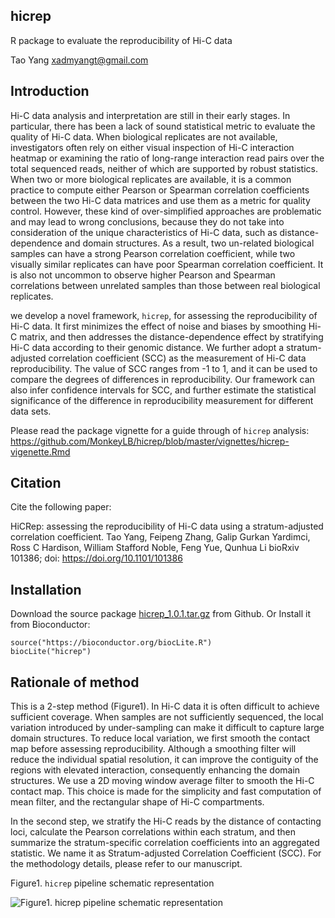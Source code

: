 ## hicrep
R package to evaluate the reproducibility of Hi-C data

Tao Yang  <xadmyangt@gmail.com>

## Introduction

Hi-C data analysis and interpretation are still in their early stages. In particular, there has been a lack of sound statistical metric to evaluate the quality of Hi-C data. When biological replicates are not available, investigators often rely on either visual inspection of Hi-C interaction heatmap or examining the ratio of long-range interaction read pairs over the total sequenced reads, neither of which are supported by robust statistics. When two or more biological replicates are available, it is a common practice to compute either Pearson or Spearman correlation coefficients between the two Hi-C data matrices and use them as a metric for quality control. However, these kind of over-simplified approaches are problematic and may lead to wrong conclusions, because they do not take into consideration of the unique characteristics of Hi-C data, such as distance-dependence and domain structures. As a result, two un-related biological samples can have a strong Pearson correlation coefficient, while two visually similar replicates can have poor Spearman correlation coefficient. It is also not uncommon to observe higher Pearson and Spearman correlations between unrelated samples than those between real biological replicates. 

we develop a novel framework, `hicrep`, for assessing the reproducibility of Hi-C data. It first minimizes the effect of noise and biases by smoothing Hi-C matrix, and then addresses the distance-dependence effect by stratifying Hi-C data according to their genomic distance. We further adopt a stratum-adjusted correlation coefficient (SCC) as the measurement of Hi-C data reproducibility. The value of SCC ranges from -1 to 1, and it can be used to compare the degrees of differences in reproducibility. Our framework can also infer confidence intervals for SCC, and further estimate the statistical significance of the difference in reproducibility measurement for different data sets. 

Please read the package vignette for a guide through of `hicrep` analysis: 
https://github.com/MonkeyLB/hicrep/blob/master/vignettes/hicrep-vigenette.Rmd


## Citation

Cite the following paper:

HiCRep: assessing the reproducibility of Hi-C data using a stratum-adjusted correlation coefficient.
Tao Yang, Feipeng Zhang, Galip Gurkan Yardimci, Ross C Hardison, William Stafford Noble, Feng Yue, Qunhua Li
bioRxiv 101386; doi: https://doi.org/10.1101/101386 


## Installation

Download the source package [hicrep_1.0.1.tar.gz](https://github.com/MonkeyLB/hicrep/blob/master/hicrep_1.0.1.tar.gz) from Github.
Or Install it from Bioconductor:
    
    source("https://bioconductor.org/biocLite.R")
    biocLite("hicrep")

## Rationale of method

This is a 2-step method (Figure1). In Hi-C data it is often difficult to achieve sufficient coverage. When samples are not sufficiently sequenced, the local variation introduced by under-sampling can make it difficult to capture large domain structures. To reduce local variation, we first smooth the contact map before assessing reproducibility. Although a smoothing filter will reduce the individual spatial resolution, it can improve the contiguity of the regions with elevated interaction, consequently enhancing the domain structures. We use a 2D moving window average filter to smooth the Hi-C contact map. This choice is made for the simplicity and fast computation of mean filter, and the rectangular shape of Hi-C compartments.
 
In the second step, we stratify the Hi-C reads by the distance of contacting loci, calculate the Pearson correlations within each stratum, and then summarize the stratum-specific correlation coefficients into an aggregated statistic. We name it as Stratum-adjusted Correlation Coefficient (SCC). For the methodology details, please refer to our manuscript.

Figure1. `hicrep` pipeline schematic representation
                          
![Figure1. `hicrep` pipeline schematic representation](https://github.com/MonkeyLB/hicrep/blob/master/vignettes/hicrep-pipeline.JPG)
